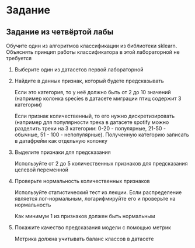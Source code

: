 # Задание
## Задание из четвёртой лабы

Обучите один из алгоритмов классификации из библиотеки sklearn. Объяснять принцип работы классификатора в этой лабораторной не требуется

1. Выберите один из датасетов первой лабораторной


2. Найдите в данных признак, который будете предсказывать
    
    Если это категория, то у неё должно быть от 2 до 10 значений (например колонка species в датасете миграции птиц содержит 3 категории)
    
    Если признак количественный, то его нужно дискретизировать (например для популярности трека в датасете spotify можно разделить треки на 3 категории: 0-20 - популярные, 21-50 - обычные, 51 - 100 - непопулярные). Полученную категорию записать в датафрейм как отдельную колонку


3. Выделите признаки для предсказания
    
    Используйте от 2 до 5 количественных признаков для предсказания целевой переменной


4. Проверьте нормальность количественных признаков
    
    Используйте статистический тест из лекции. Если распределение является лог-нормальным, логарифмируйте его и проверьте на нормальность
    
    Как минимум 1 из признаков должен быть нормальным


5. Покажите качество предсказания модели с помощью метрик

    Метрика должна учитывать баланс классов в датасете
